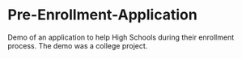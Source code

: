 # Pre-Enrollment-Application
Demo of an application to help High Schools during their enrollment process. 
The demo was a college project. 

